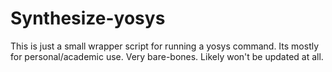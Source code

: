 # Synthesize-yosys

This is just a small wrapper script for running a yosys command.  Its mostly for personal/academic use.  Very bare-bones. Likely won't be updated at all. 
